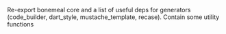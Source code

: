 Re-export bonemeal core and a list of useful deps for generators (code_builder, dart_style, mustache_template, recase).
Contain some utility functions